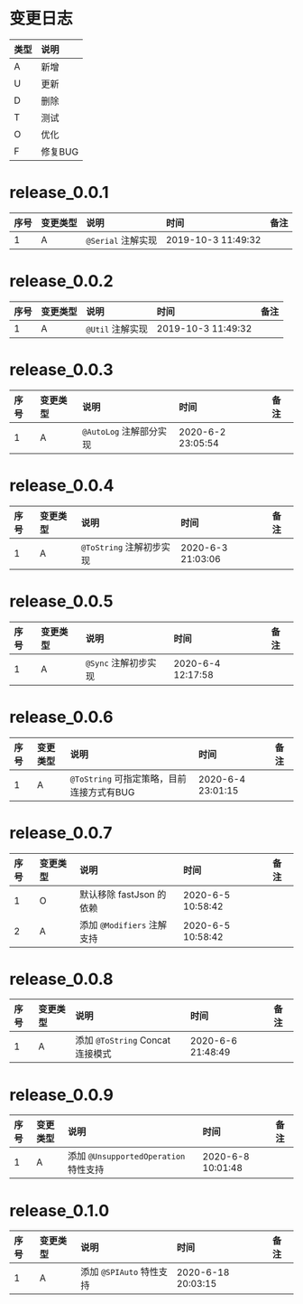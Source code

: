 # 变更日志

| 类型 | 说明 |
|:----|:----|
| A | 新增 |
| U | 更新 |
| D | 删除 |
| T | 测试 |
| O | 优化 |
| F | 修复BUG |

# release_0.0.1

| 序号 | 变更类型 | 说明 | 时间 | 备注 |
|:---|:---|:---|:---|:--|
| 1 | A | `@Serial` 注解实现 | 2019-10-3 11:49:32 | |

# release_0.0.2

| 序号 | 变更类型 | 说明 | 时间 | 备注 |
|:---|:---|:---|:---|:--|
| 1 | A | `@Util` 注解实现 | 2019-10-3 11:49:32 | |

# release_0.0.3

| 序号 | 变更类型 | 说明 | 时间 | 备注 |
|:---|:---|:---|:---|:--|
| 1 | A | `@AutoLog` 注解部分实现 | 2020-6-2 23:05:54 | |

# release_0.0.4

| 序号 | 变更类型 | 说明 | 时间 | 备注 |
|:---|:---|:---|:---|:--|
| 1 | A | `@ToString` 注解初步实现 | 2020-6-3 21:03:06 | |

# release_0.0.5

| 序号 | 变更类型 | 说明 | 时间 | 备注 |
|:---|:---|:---|:---|:--|
| 1 | A | `@Sync` 注解初步实现 | 2020-6-4 12:17:58 | |

# release_0.0.6

| 序号 | 变更类型 | 说明 | 时间 | 备注 |
|:---|:---|:---|:---|:--|
| 1 | A | `@ToString` 可指定策略，目前连接方式有BUG | 2020-6-4 23:01:15 | |

# release_0.0.7

| 序号 | 变更类型 | 说明 | 时间 | 备注 |
|:---|:---|:---|:---|:--|
| 1 | O | 默认移除 fastJson 的依赖 | 2020-6-5 10:58:42 | |
| 2 | A | 添加 `@Modifiers` 注解支持 | 2020-6-5 10:58:42 | |

# release_0.0.8

| 序号 | 变更类型 | 说明 | 时间 | 备注 |
|:---|:---|:---|:---|:--|
| 1 | A | 添加 `@ToString` Concat 连接模式 | 2020-6-6 21:48:49 | |

# release_0.0.9

| 序号 | 变更类型 | 说明 | 时间 | 备注 |
|:---|:---|:---|:---|:--|
| 1 | A | 添加 `@UnsupportedOperation` 特性支持 | 2020-6-8 10:01:48 | |

# release_0.1.0

| 序号 | 变更类型 | 说明 | 时间 | 备注 |
|:---|:---|:---|:---|:--|
| 1 | A | 添加 `@SPIAuto` 特性支持 | 2020-6-18 20:03:15 | |